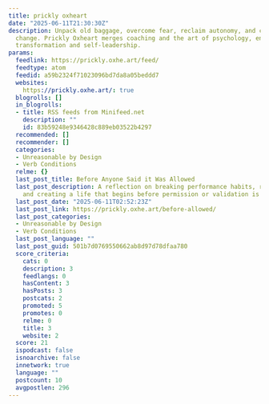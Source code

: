 ```yaml
---
title: prickly oxheart
date: "2025-06-11T21:30:30Z"
description: Unpack old baggage, overcome fear, reclaim autonomy, and create real
  change. Prickly Oxheart merges coaching and the art of psychology, enabling authentic
  transformation and self-leadership.
params:
  feedlink: https://prickly.oxhe.art/feed/
  feedtype: atom
  feedid: a59b2324f71023096bd7da8a05beddd7
  websites:
    https://prickly.oxhe.art/: true
  blogrolls: []
  in_blogrolls:
  - title: RSS feeds from Minifeed.net
    description: ""
    id: 83b59248e9346428c889eb03522b4297
  recommended: []
  recommender: []
  categories:
  - Unreasonable by Design
  - Verb Conditions
  relme: {}
  last_post_title: Before Anyone Said it Was Allowed
  last_post_description: A reflection on breaking performance habits, rejecting approval-seeking,
    and creating a life that begins before permission or validation is granted.
  last_post_date: "2025-06-11T02:52:23Z"
  last_post_link: https://prickly.oxhe.art/before-allowed/
  last_post_categories:
  - Unreasonable by Design
  - Verb Conditions
  last_post_language: ""
  last_post_guid: 501b7d0769550662ab8d97d78dfaa780
  score_criteria:
    cats: 0
    description: 3
    feedlangs: 0
    hasContent: 3
    hasPosts: 3
    postcats: 2
    promoted: 5
    promotes: 0
    relme: 0
    title: 3
    website: 2
  score: 21
  ispodcast: false
  isnoarchive: false
  innetwork: true
  language: ""
  postcount: 10
  avgpostlen: 296
---
```

